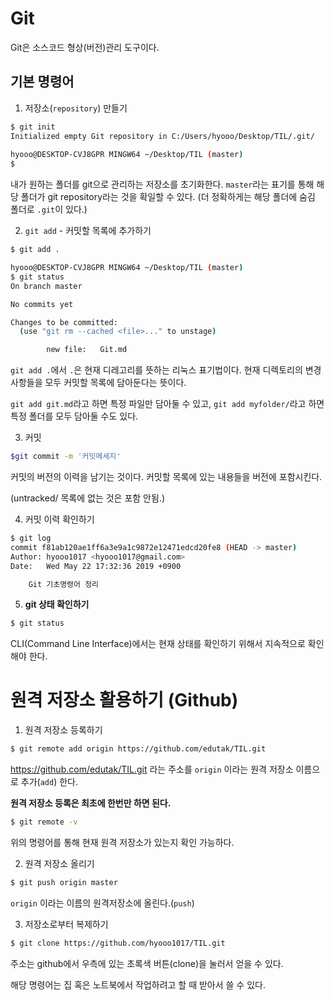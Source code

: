 # Git

Git은 소스코드 형상(버전)관리 도구이다.



## 기본 명령어

1.  저장소(`repository`) 만들기

   ```bash
   $ git init
   Initialized empty Git repository in C:/Users/hyooo/Desktop/TIL/.git/
      
   hyooo@DESKTOP-CVJ8GPR MINGW64 ~/Desktop/TIL (master)
   $
   ```

   내가 원하는 폴더를 git으로 관리하는 저장소를 초기화한다. `master`라는 표기를 통해 해당 폴더가 git repository라는 것을 확일할 수 있다. (더 정확하게는 해당 폴더에 숨김 폴더로 `.git`이 있다.)

2.  `git add` - 커밋할 목록에 추가하기

   ```bash
   $ git add .
   
   hyooo@DESKTOP-CVJ8GPR MINGW64 ~/Desktop/TIL (master)
   $ git status
   On branch master
   
   No commits yet
   
   Changes to be committed:
     (use "git rm --cached <file>..." to unstage)
   
           new file:   Git.md
   ```

   ```git add .```에서 ```.```은 현재 디레고리를 뜻하는 리눅스 표기법이다. 현재 디렉토리의 변경 사항들을 모두 커밋할 목록에 담아둔다는 뜻이다.

   ```git add git.md```라고 하면  특정 파일만 담아둘 수 있고, ```git add myfolder/```라고 하면 특정 폴더를 모두 담아둘 수도 있다.

3.  커밋

   ```bash
   $git commit -m '커밋메세지'
   ```

   커밋의 버전의 이력을 남기는 것이다. 커밋할 목록에 있는 내용들을 버전에 포함시킨다.

   (untracked/ 목록에 없는 것은 포함 안됨.)

4.  커밋 이력 확인하기

   ```bash
   $ git log
   commit f81ab120ae1ff6a3e9a1c9872e12471edcd20fe8 (HEAD -> master)
   Author: hyooo1017 <hyooo1017@gmail.com>
   Date:   Wed May 22 17:32:36 2019 +0900
   
       Git 기초명령어 정리
   ```

5.  **git 상태 확인하기**

   ```bash
   $ git status
   ```

   CLI(Command Line Interface)에서는 현재 상태를 확인하기 위해서 지속적으로 확인해야 한다.



# 원격 저장소 활용하기 (Github)

1.  원격 저장소 등록하기

   ```bash
   $ git remote add origin https://github.com/edutak/TIL.git
   ```

   <https://github.com/edutak/TIL.git> 라는 주소를 `origin` 이라는 원격 저장소 이름으로 추가(`add`) 한다.

   **원격 저장소 등록은 최초에 한번만 하면 된다.**

   ```bash
   $ git remote -v
   ```

   위의 명령어를 통해 현재 원격 저장소가 있는지 확인 가능하다.

2.  원격 저장소 올리기

   ```bash
   $ git push origin master
   ```

   `origin` 이라는 이름의 원격저장소에 올린다.(`push`)

3.  저장소로부터 복제하기

   ```bash
   $ git clone https://github.com/hyooo1017/TIL.git
   ```

   주소는 github에서 우측에 있는 초록색 버튼(clone)을 눌러서 얻을 수 있다.

   해당 명령어는 집 혹은 노트북에서 작업하려고 할 때 받아서 쓸 수 있다.
